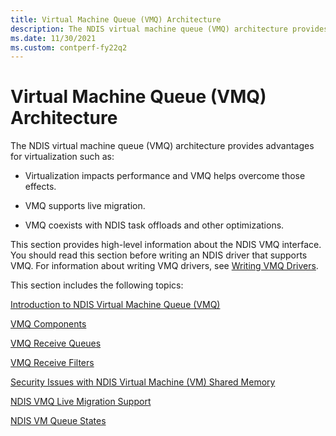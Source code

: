 ```yaml
---
title: Virtual Machine Queue (VMQ) Architecture
description: The NDIS virtual machine queue (VMQ) architecture provides several advantages for virtualization.
ms.date: 11/30/2021
ms.custom: contperf-fy22q2
---
```


# Virtual Machine Queue (VMQ) Architecture

The NDIS virtual machine queue (VMQ) architecture provides advantages for virtualization such as:

-   Virtualization impacts performance and VMQ helps overcome those effects.

-   VMQ supports live migration.

-   VMQ coexists with NDIS task offloads and other optimizations.

This section provides high-level information about the NDIS VMQ interface. You should read this section before writing an NDIS driver that supports VMQ. For information about writing VMQ drivers, see [Writing VMQ Drivers](writing-vmq-drivers.md).

This section includes the following topics:

[Introduction to NDIS Virtual Machine Queue (VMQ)](introduction-to-ndis-virtual-machine-queue--vmq-.md)

[VMQ Components](vmq-components.md)

[VMQ Receive Queues](vmq-receive-queues.md)

[VMQ Receive Filters](vmq-receive-filters.md)

[Security Issues with NDIS Virtual Machine (VM) Shared Memory](security-issues-with-ndis-virtual-machine--vm--shared-memory.md)

[NDIS VMQ Live Migration Support](ndis-vmq-live-migration-support.md)

[NDIS VM Queue States](ndis-virtual-machine-queue-states.md)

 

 





